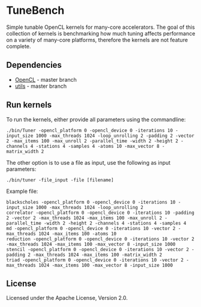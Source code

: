 
# TuneBench

Simple tunable OpenCL kernels for many-core accelerators.
The goal of this collection of kernels is benchmarking how much tuning affects performance on a variety of many-core platforms, therefore the kernels are not feature complete.

## Dependencies

* [OpenCL](https://github.com/isazi/OpenCL) - master branch
* [utils](https://github.com/isazi/utils) - master branch

## Run kernels
To run the kernels, either provide all parameters using the commandline:
```
./bin/Tuner -opencl_platform 0 -opencl_device 0 -iterations 10 -input_size 1000 -max_threads 1024 -loop_unrolling 2 -padding 2 -vector 2 -max_items 100 -max_unroll 2 -parallel_time -width 2 -height 2 -channels 4 -stations 4 -samples 4 -atoms 10 -max_vector 8 -matrix_width 2
```

The other option is to use a file as input, use the following as input parameters:

```
./bin/tuner -file_input -file [filename]
```

Example file:
```
blackscholes -opencl_platform 0 -opencl_device 0 -iterations 10 -input_size 1000 -max_threads 1024 -loop_unrolling 2
correlator -opencl_platform 0 -opencl_device 0 -iterations 10 -padding 2 -vector 2 -max_threads 1024 -max_items 100 -max_unroll 2 -parallel_time -width 2 -height 2 -channels 4 -stations 4 -samples 4
md -opencl_platform 0 -opencl_device 0 -iterations 10 -vector 2 -max_threads 1024 -max_items 100 -atoms 10
reduction -opencl_platform 0 -opencl_device 0 -iterations 10 -vector 2 -max_threads 1024 -max_items 100 -max_vector 8 -input_size 1000
stencil -opencl_platform 0 -opencl_device 0 -iterations 10 -vector 2 -padding 2 -max_threads 1024 -max_items 100 -matrix_width 2
triad -opencl_platform 0 -opencl_device 0 -iterations 10 -vector 2 -max_threads 1024 -max_items 100 -max_vector 8 -input_size 1000
```

## License

Licensed under the Apache License, Version 2.0.

